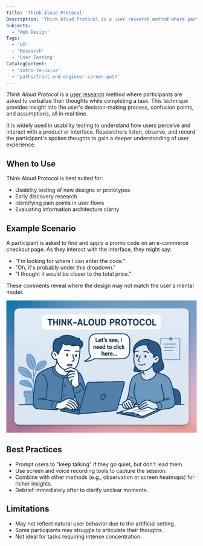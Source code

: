 ```yaml
---
Title: 'Think Aloud Protocol'
Description: 'Think Aloud Protocol is a user research method where participants verbalize their thoughts while completing tasks, allowing researchers to capture in-the-moment insights.'
Subjects:
  - 'Web Design'
Tags:
  - 'UX'
  - 'Research'
  - 'User Testing'
CatalogContent:
  - 'intro-to-ui-ux'
  - 'paths/front-end-engineer-career-path'
---
```


_Think Aloud Protocol_ is a [user research](https://www.codecademy.com/resources/docs/uiux/user-research) method where participants are asked to verbalize their thoughts while completing a task. This technique provides insight into the user's decision-making process, confusion points, and assumptions, all in real time.

It is widely used in usability testing to understand how users perceive and interact with a product or interface. Researchers listen, observe, and record the participant's spoken thoughts to gain a deeper understanding of user experience.

## When to Use

Think Aloud Protocol is best suited for:

- Usability testing of new designs or prototypes
- Early discovery research
- Identifying pain points in user flows
- Evaluating information architecture clarity

## Example Scenario

A participant is asked to find and apply a promo code on an e-commerce checkout page. As they interact with the interface, they might say:

- "I'm looking for where I can enter the code."
- "Oh, it's probably under this dropdown."
- "I thought it would be closer to the total price."

These comments reveal where the design may not match the user's mental model.

![An illustration of researcher observing a participant using think-aloud protocol in a test](https://raw.githubusercontent.com/Codecademy/docs/main/media/think-aloud-protocol.png)

## Best Practices

- Prompt users to "keep talking" if they go quiet, but don't lead them.
- Use screen and voice recording tools to capture the session.
- Combine with other methods (e.g., observation or screen heatmaps) for richer insights.
- Debrief immediately after to clarify unclear moments.

## Limitations

- May not reflect natural user behavior due to the artificial setting.
- Some participants may struggle to articulate their thoughts.
- Not ideal for tasks requiring intense concentration.
